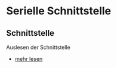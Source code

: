 # Serielle Schnittstelle

## Schnittstelle
Auslesen der Schnittstelle

+ [mehr lesen](https://github.com/guggenbergerME/linux_codes/tree/main/Linux%20Befehle/USB%20Anschluss)

